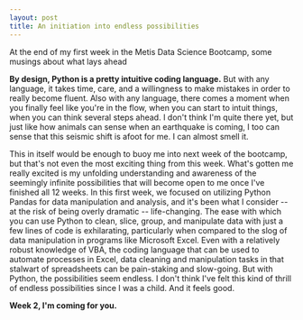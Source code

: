 ```yaml
---
layout: post
title: An initiation into endless possibilities
---
```


<div class="message">
  At the end of my first week in the Metis Data Science Bootcamp, some musings about what lays ahead
</div>

**By design, Python is a pretty intuitive coding language.** But with any language, it takes time, care, and a willingness to make mistakes in order to really become fluent. Also with any language, there comes a moment when you finally feel like you're in the flow, when you can start to intuit things, when you can think several steps ahead. I don't think I'm quite there yet, but just like how animals can sense when an earthquake is coming, I too can sense that this seismic shift is afoot for me. I can almost smell it.

This in itself would be enough to buoy me into next week of the bootcamp, but that's not even the most exciting thing from this week. What's gotten me really excited is my unfolding understanding and awareness of the seemingly infinite possibilities that will become open to me once I've finished all 12 weeks. In this first week, we focused on utilizing Python Pandas for data manipulation and analysis, and it's been what I consider -- at the risk of being overly dramatic -- life-changing. The ease with which you can use Python to clean, slice, group, and manipulate data with just a few lines of code is exhilarating, particularly when compared to the slog of data manipulation in programs like Microsoft Excel. Even with a relatively robust knowledge of VBA, the coding language that can be used to automate processes in Excel, data cleaning and manipulation tasks in that stalwart of spreadsheets can be pain-staking and slow-going. But with Python, the possibilities seem endless. I don't think I've felt this kind of thrill of endless possibilities since I was a child. And it feels good.

**Week 2, I'm coming for you.**
